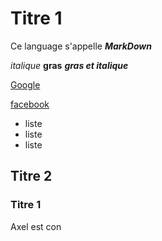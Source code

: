 # Titre 1

Ce language s'appelle ___MarkDown___

_italique_
__gras__
___gras et italique___


[Google](https://www.google.com)

[facebook](https://www.facebook.com)

- liste
- liste
- liste

## Titre 2
### Titre 1

Axel est con